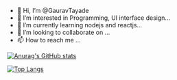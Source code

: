 - 👋 Hi, I’m @GauravTayade
- 👀 I’m interested in Programming, UI interface design...
- 🌱 I’m currently learning nodejs and reactjs...
- 💞️ I’m looking to collaborate on ...
- 📫 How to reach me ...

<!---
GauravTayade/GauravTayade is a ✨ special ✨ repository because its `README.md` (this file) appears on your GitHub profile.
You can click the Preview link to take a look at your changes.
--->
[![Anurag's GitHub stats](https://github-readme-stats.vercel.app/api?username=gauravtayade&show_icons=true&theme=radical)](https://github.com/gauravtayade/github-readme-stats)

[![Top Langs](https://github-readme-stats.vercel.app/api/top-langs/?username=gauravtayade)](https://github.com/gauravtayade/github-readme-stats)

